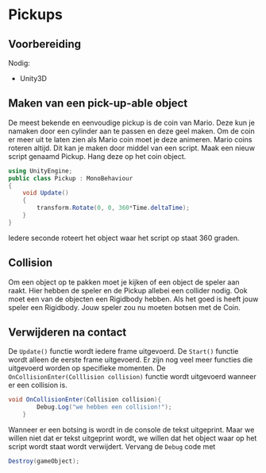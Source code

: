 # Pickups

## Voorbereiding
Nodig: 
* Unity3D


## Maken van een pick-up-able object
De meest bekende en eenvoudige pickup is de coin van Mario. Deze kun je namaken door een cylinder aan te passen en deze geel maken.
Om de coin er meer uit te laten zien als Mario coin moet je deze animeren. Mario coins roteren altijd. Dit kan je maken door middel van een script. Maak een nieuw script genaamd Pickup. Hang deze op het coin object.

```C#
using UnityEngine;
public class Pickup : MonoBehaviour
{
    void Update()
    {
        transform.Rotate(0, 0, 360*Time.deltaTime);
    }
}

```
Iedere seconde roteert het object waar het script op staat 360 graden.

## Collision
Om een object op te pakken moet je kijken of een object de speler aan raakt. Hier hebben de speler en de Pickup allebei een collider nodig. Ook moet een van de objecten een Rigidbody hebben. Als het goed is heeft jouw speler een Rigidbody.
Jouw speler zou nu moeten botsen met de Coin. 

## Verwijderen na contact
De `Update()` functie wordt iedere frame uitgevoerd. De `Start()` functie wordt alleen de eerste frame uitgevoerd. Er zijn nog veel meer functies die uitgevoerd worden op specifieke momenten. De `OnCollisionEnter(Colllision collision)` functie wordt uitgevoerd wanneer er een collision is. 

```C#
void OnCollisionEnter(Collision collision){
        Debug.Log("we hebben een collision!");
    }
```

Wanneer er een botsing is wordt in de console de tekst uitgeprint. Maar we willen niet dat er tekst uitgeprint wordt, we willen dat het object waar op het script wordt staat wordt verwijdert. Vervang de `Debug` code met 

```C#
Destroy(gameObject);
```